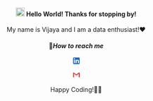 #### <div align="center"> <img src="https://raw.githubusercontent.com/MartinHeinz/MartinHeinz/master/wave.gif" style="height: 20px; width:20px" > Hello World! Thanks for stopping by!  </div>
<div align="center"> My name is Vijaya and I am a data enthusiast!❤️ </div>

#### <div align="center"> 🤝*How to reach me* </div>

<div align='center'>
<div> </div>
 <a href="https://www.linkedin.com/in/vijayalaxmi-wakode/"> <img src="https://raw.githubusercontent.com/deepajarout/deepajarout/main/5296501_linkedin_network_linkedin logo_icon.png" alt="Vijaya Wakode | LinkedIn" width="15px"/></a>

<a href="mailto:vijayalaxmiwakode@gmail.com"><img src="https://raw.githubusercontent.com/deepajarout/deepajarout/main/2993691_brand_brands_gmail_logo_logos_icon.png" alt="Vijaya Wakode | Gmail" width="15px"/></a>
 </div>
<div align='center'> Happy Coding!🙇‍♀️ </div>
<img src="https://raw.githubusercontent.com/mayhemantt/mayhemantt/Update/svg/Bottom.svg" alt="" height="15px"/>


